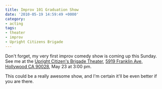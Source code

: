 ```yaml
---
title: Improv 101 Graduation Show
date: '2010-05-19 14:59:49 +0000'
category:
- acting
tags:
- theater
- improv
- Upright Citizens Brigade
---
```

Don't forget, my very first improv comedy show is coming up this Sunday. See me
at the [Upright Citizen's Brigade
Theater](https://losangeles.ucbtheatre.com/), [5919 Franklin Ave, Hollywood CA
90028](https://maps.google.com/maps?f=q&source=s_q&hl=en&geocode=&q=5919+Franklin+Ave+Hollywood,+CA+90028&sll=37.0625,-95.677068&sspn=60.158465,76.025391&ie=UTF8&hq=&hnear=5919+Franklin+Ave,+Los+Angeles,+California+90068&z=17&iwloc=A),
May 23 at 3:00 pm.

This could be a really awesome show, and I'm certain it'll be even better if you
are there.
